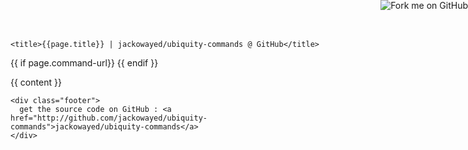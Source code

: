 <!DOCTYPE html PUBLIC "-//W3C//DTD XHTML 1.0 Strict//EN"
	"http://www.w3.org/TR/xhtml1/DTD/xhtml1-strict.dtd">

<html xmlns="http://www.w3.org/1999/xhtml" xml:lang="en" lang="en">
<head>
	<meta http-equiv="Content-Type" content="text/html; charset=utf-8"/>

	<title>{{page.title}} | jackowayed/ubiquity-commands @ GitHub</title>
	
<link rel='stylesheet' type='text/css' href='/style.css' />
{{ if page.command-url}}
  <link rel='commands' href='{{ page.command-url }}' /> 
{{ endif }} 
	
</head>

<body>
  <a href="http://github.com/jackowayed/ubiquity-commands"><img style="position: absolute; top: 0; right: 0; border: 0;" src="http://s3.amazonaws.com/github/ribbons/forkme_right_darkblue_121621.png" alt="Fork me on GitHub" /></a>
  
  <div id="container">

{{ content }}

    <div class="footer">
      get the source code on GitHub : <a href="http://github.com/jackowayed/ubiquity-commands">jackowayed/ubiquity-commands</a>
    </div>
    
  </div>

  
</body>
</html>

